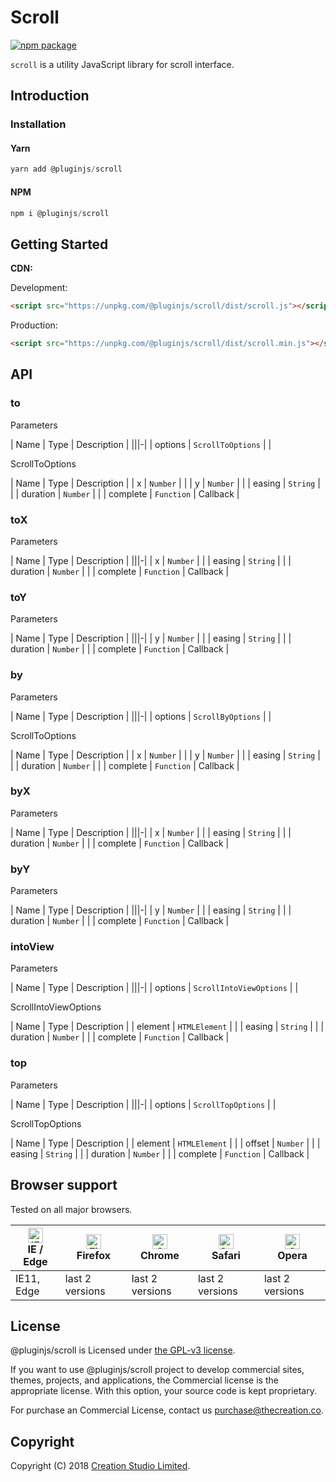 # Scroll

[![npm package](https://img.shields.io/npm/v/@pluginjs/scroll.svg)](https://www.npmjs.com/package/@pluginjs/scroll)

`scroll` is a utility JavaScript library for scroll interface.

## Introduction

### Installation

#### Yarn

```javascript
yarn add @pluginjs/scroll
```

#### NPM

```javascript
npm i @pluginjs/scroll
```

## Getting Started

**CDN:**

Development:

```html
<script src="https://unpkg.com/@pluginjs/scroll/dist/scroll.js"></script>
```

Production:

```html
<script src="https://unpkg.com/@pluginjs/scroll/dist/scroll.min.js"></script>
```

## API

### to

Parameters

| Name | Type | Description |
|||-|
| options | `ScrollToOptions` | |

ScrollToOptions

| Name | Type | Description |
| x | `Number` | |
| y | `Number` | |
| easing | `String` | |
| duration | `Number` | |
| complete | `Function` | Callback |

### toX

Parameters

| Name | Type | Description |
|||-|
| x | `Number` | |
| easing | `String` | |
| duration | `Number` | |
| complete | `Function` | Callback |

### toY

Parameters

| Name | Type | Description |
|||-|
| y | `Number` | |
| easing | `String` | |
| duration | `Number` | |
| complete | `Function` | Callback |

### by

Parameters

| Name | Type | Description |
|||-|
| options | `ScrollByOptions` | |

ScrollToOptions

| Name | Type | Description |
| x | `Number` | |
| y | `Number` | |
| easing | `String` | |
| duration | `Number` | |
| complete | `Function` | Callback |

### byX

Parameters

| Name | Type | Description |
|||-|
| x | `Number` | |
| easing | `String` | |
| duration | `Number` | |
| complete | `Function` | Callback |

### byY

Parameters

| Name | Type | Description |
|||-|
| y | `Number` | |
| easing | `String` | |
| duration | `Number` | |
| complete | `Function` | Callback |

### intoView

Parameters

| Name | Type | Description |
|||-|
| options | `ScrollIntoViewOptions` | |

ScrollIntoViewOptions

| Name | Type | Description |
| element | `HTMLElement` | |
| easing | `String` | |
| duration | `Number` | |
| complete | `Function` | Callback |

### top

Parameters

| Name | Type | Description |
|||-|
| options | `ScrollTopOptions` | |

ScrollTopOptions

| Name | Type | Description |
| element | `HTMLElement` | |
| offset | `Number` | |
| easing | `String` | |
| duration | `Number` | |
| complete | `Function` | Callback |

## Browser support

Tested on all major browsers.

| [<img src="https://raw.githubusercontent.com/alrra/browser-logos/master/src/edge/edge_48x48.png" alt="IE / Edge" width="24px" height="24px" />](http://godban.github.io/browsers-support-badges/)</br>IE / Edge | [<img src="https://raw.githubusercontent.com/alrra/browser-logos/master/src/firefox/firefox_48x48.png" alt="Firefox" width="24px" height="24px" />](http://godban.github.io/browsers-support-badges/)</br>Firefox | [<img src="https://raw.githubusercontent.com/alrra/browser-logos/master/src/chrome/chrome_48x48.png" alt="Chrome" width="24px" height="24px" />](http://godban.github.io/browsers-support-badges/)</br>Chrome | [<img src="https://raw.githubusercontent.com/alrra/browser-logos/master/src/safari/safari_48x48.png" alt="Safari" width="24px" height="24px" />](http://godban.github.io/browsers-support-badges/)</br>Safari | [<img src="https://raw.githubusercontent.com/alrra/browser-logos/master/src/opera/opera_48x48.png" alt="Opera" width="24px" height="24px" />](http://godban.github.io/browsers-support-badges/)</br>Opera |
| --------- | --------- | --------- | --------- | --------- |
| IE11, Edge| last 2 versions| last 2 versions| last 2 versions| last 2 versions|

## License

@pluginjs/scroll is Licensed under [the GPL-v3 license](LICENSE).

If you want to use @pluginjs/scroll project to develop commercial sites, themes, projects, and applications, the Commercial license is the appropriate license. With this option, your source code is kept proprietary.

For purchase an Commercial License, contact us purchase@thecreation.co.

## Copyright

Copyright (C) 2018 [Creation Studio Limited](creationstudio.com).